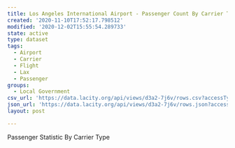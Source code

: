 ```yaml
---
title: Los Angeles International Airport - Passenger Count By Carrier Type
created: '2020-11-10T17:52:17.798512'
modified: '2020-12-02T15:55:54.289733'
state: active
type: dataset
tags:
  - Airport
  - Carrier
  - Flight
  - Lax
  - Passenger
groups:
  - Local Government
csv_url: 'https://data.lacity.org/api/views/d3a2-7j6v/rows.csv?accessType=DOWNLOAD'
json_url: 'https://data.lacity.org/api/views/d3a2-7j6v/rows.json?accessType=DOWNLOAD'
layout: post

---
```

Passenger Statistic By Carrier Type
